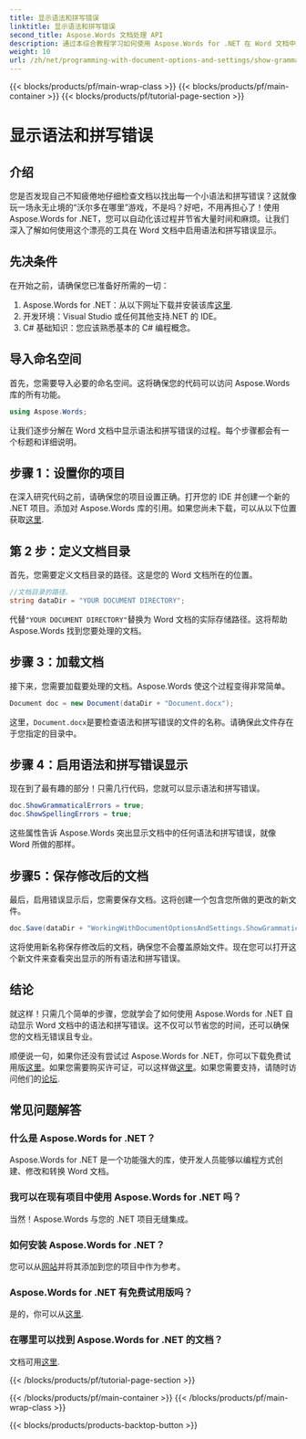 ```yaml
---
title: 显示语法和拼写错误
linktitle: 显示语法和拼写错误
second_title: Aspose.Words 文档处理 API
description: 通过本综合教程学习如何使用 Aspose.Words for .NET 在 Word 文档中显示语法和拼写错误。
weight: 10
url: /zh/net/programming-with-document-options-and-settings/show-grammatical-and-spelling-errors/
---
```


{{< blocks/products/pf/main-wrap-class >}}
{{< blocks/products/pf/main-container >}}
{{< blocks/products/pf/tutorial-page-section >}}

# 显示语法和拼写错误

## 介绍

您是否发现自己不知疲倦地仔细检查文档以找出每一个小语法和拼写错误？这就像玩一场永无止境的“沃尔多在哪里”游戏，不是吗？好吧，不用再担心了！使用 Aspose.Words for .NET，您可以自动化该过程并节省大量时间和麻烦。让我们深入了解如何使用这个漂亮的工具在 Word 文档中启用语法和拼写错误显示。

## 先决条件

在开始之前，请确保您已准备好所需的一切：

1.  Aspose.Words for .NET：从以下网址下载并安装该库[这里](https://releases.aspose.com/words/net/).
2. 开发环境：Visual Studio 或任何其他支持.NET 的 IDE。
3. C# 基础知识：您应该熟悉基本的 C# 编程概念。

## 导入命名空间

首先，您需要导入必要的命名空间。这将确保您的代码可以访问 Aspose.Words 库的所有功能。

```csharp
using Aspose.Words;
```

让我们逐步分解在 Word 文档中显示语法和拼写错误的过程。每个步骤都会有一个标题和详细说明。

## 步骤 1：设置你的项目

在深入研究代码之前，请确保您的项目设置正确。打开您的 IDE 并创建一个新的 .NET 项目。添加对 Aspose.Words 库的引用。如果您尚未下载，可以从以下位置获取[这里](https://releases.aspose.com/words/net/).

## 第 2 步：定义文档目录

首先，您需要定义文档目录的路径。这是您的 Word 文档所在的位置。

```csharp
//文档目录的路径。
string dataDir = "YOUR DOCUMENT DIRECTORY";
```

代替`"YOUR DOCUMENT DIRECTORY"`替换为 Word 文档的实际存储路径。这将帮助 Aspose.Words 找到您要处理的文档。

## 步骤 3：加载文档

接下来，您需要加载要处理的文档。Aspose.Words 使这个过程变得非常简单。

```csharp
Document doc = new Document(dataDir + "Document.docx");
```

这里，`Document.docx`是要检查语法和拼写错误的文件的名称。请确保此文件存在于您指定的目录中。

## 步骤 4：启用语法和拼写错误显示

现在到了最有趣的部分！只需几行代码，您就可以显示语法和拼写错误。

```csharp
doc.ShowGrammaticalErrors = true;
doc.ShowSpellingErrors = true;
```

这些属性告诉 Aspose.Words 突出显示文档中的任何语法和拼写错误，就像 Word 所做的那样。

## 步骤5：保存修改后的文档

最后，启用错误显示后，您需要保存文档。这将创建一个包含您所做的更改的新文件。

```csharp
doc.Save(dataDir + "WorkingWithDocumentOptionsAndSettings.ShowGrammaticalAndSpellingErrors.docx");
```

这将使用新名称保存修改后的文档，确保您不会覆盖原始文件。现在您可以打开这个新文件来查看突出显示的所有语法和拼写错误。

## 结论

就这样！只需几个简单的步骤，您就学会了如何使用 Aspose.Words for .NET 自动显示 Word 文档中的语法和拼写错误。这不仅可以节省您的时间，还可以确保您的文档无错误且专业。

顺便说一句，如果你还没有尝试过 Aspose.Words for .NET，你可以下载免费试用版[这里](https://releases.aspose.com/)。如果您需要购买许可证，可以这样做[这里](https://purchase.aspose.com/buy)。如果您需要支持，请随时访问他们的[论坛](https://forum.aspose.com/c/words/8).

## 常见问题解答

### 什么是 Aspose.Words for .NET？
Aspose.Words for .NET 是一个功能强大的库，使开发人员能够以编程方式创建、修改和转换 Word 文档。

### 我可以在现有项目中使用 Aspose.Words for .NET 吗？
当然！Aspose.Words 与您的 .NET 项目无缝集成。

### 如何安装 Aspose.Words for .NET？
您可以从[网站](https://releases.aspose.com/words/net/)并将其添加到您的项目中作为参考。

### Aspose.Words for .NET 有免费试用版吗？
是的，你可以从[这里](https://releases.aspose.com/).

### 在哪里可以找到 Aspose.Words for .NET 的文档？
文档可用[这里](https://reference.aspose.com/words/net/).

{{< /blocks/products/pf/tutorial-page-section >}}

{{< /blocks/products/pf/main-container >}}
{{< /blocks/products/pf/main-wrap-class >}}

{{< blocks/products/products-backtop-button >}}
